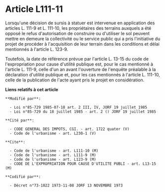 # Article L111-11

Lorsqu'une décision de sursis à statuer est intervenue en application des articles L. 111-9 et L. 111-10, les propriétaires
des terrains auxquels a été opposé le refus d'autorisation de construire ou d'utiliser le sol peuvent mettre en demeure la
collectivité ou le service public qui a pris l'initiative du projet de procéder à l'acquisition de leur terrain dans les
conditions et délai mentionnés à l'article L. 123-9.

Toutefois, la date de référence prévue par l'article L. 13-15 du code de l'expropriation pour cause d'utilité publique est,
pour le cas mentionné à l'article L. 111-9, celle d'un an avant l'ouverture de l'enquête préalable à la déclaration d'utilité
publique et, pour les cas mentionnés à l'article L. 111-10, celle de la publication de l'acte ayant pris le projet en
considération.

**Liens relatifs à cet article**

	**Modifié par**:

	  - Loi n°85-729 1985-07-18 art. 2 III, IV, JORF 19 juillet 1985
	  - Loi n°85-729 du 18 juillet 1985 - art. 2 () JORF 19 juillet 1985

	**Cité par**:

	  - CODE GENERAL DES IMPOTS, CGI. - art. 1722 quater (V)
	  - Code de l'urbanisme - art. L230-1 (V)

	**Cite**:

	  - Code de l'urbanisme - art. L111-10 (M)
	  - Code de l'urbanisme - art. L111-9 (M)
	  - Code de l'urbanisme - art. L123-9 (M)
	  - CODE DE L'EXPROPRIATION POUR CAUSE D'UTILITE PUBLI - art. L13-15 (M)

	**Codifié par**:

	  - Décret n°73-1022 1973-11-08 JORF 13 NOVEMBRE 1973
